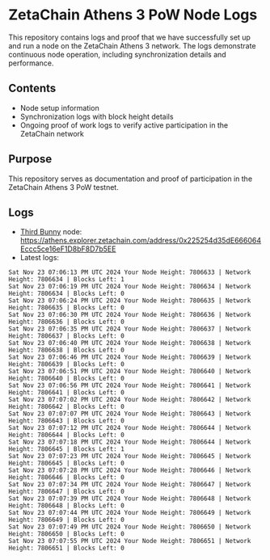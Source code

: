 # ZetaChain Athens 3 PoW Node Logs
This repository contains logs and proof that we have successfully set up and run a node on the ZetaChain Athens 3 network. The logs demonstrate continuous node operation, including synchronization details and performance.

## Contents
- Node setup information
- Synchronization logs with block height details
- Ongoing proof of work logs to verify active participation in the ZetaChain network

## Purpose
This repository serves as documentation and proof of participation in the ZetaChain Athens 3 PoW testnet.

## Logs

- [Third Bunny](https://thirdbunny.xyz/) node: https://athens.explorer.zetachain.com/address/0x225254d35dE666064Eccc5ce16eF1D8bF8D7b5EE
- Latest logs:
```
Sat Nov 23 07:06:13 PM UTC 2024 Your Node Height: 7806633 | Network Height: 7806634 | Blocks Left: 1
Sat Nov 23 07:06:19 PM UTC 2024 Your Node Height: 7806634 | Network Height: 7806634 | Blocks Left: 0
Sat Nov 23 07:06:24 PM UTC 2024 Your Node Height: 7806635 | Network Height: 7806635 | Blocks Left: 0
Sat Nov 23 07:06:30 PM UTC 2024 Your Node Height: 7806636 | Network Height: 7806636 | Blocks Left: 0
Sat Nov 23 07:06:35 PM UTC 2024 Your Node Height: 7806637 | Network Height: 7806637 | Blocks Left: 0
Sat Nov 23 07:06:40 PM UTC 2024 Your Node Height: 7806638 | Network Height: 7806638 | Blocks Left: 0
Sat Nov 23 07:06:46 PM UTC 2024 Your Node Height: 7806639 | Network Height: 7806639 | Blocks Left: 0
Sat Nov 23 07:06:51 PM UTC 2024 Your Node Height: 7806640 | Network Height: 7806640 | Blocks Left: 0
Sat Nov 23 07:06:56 PM UTC 2024 Your Node Height: 7806641 | Network Height: 7806641 | Blocks Left: 0
Sat Nov 23 07:07:02 PM UTC 2024 Your Node Height: 7806642 | Network Height: 7806642 | Blocks Left: 0
Sat Nov 23 07:07:07 PM UTC 2024 Your Node Height: 7806643 | Network Height: 7806643 | Blocks Left: 0
Sat Nov 23 07:07:12 PM UTC 2024 Your Node Height: 7806644 | Network Height: 7806644 | Blocks Left: 0
Sat Nov 23 07:07:18 PM UTC 2024 Your Node Height: 7806644 | Network Height: 7806645 | Blocks Left: 1
Sat Nov 23 07:07:23 PM UTC 2024 Your Node Height: 7806645 | Network Height: 7806645 | Blocks Left: 0
Sat Nov 23 07:07:28 PM UTC 2024 Your Node Height: 7806646 | Network Height: 7806646 | Blocks Left: 0
Sat Nov 23 07:07:34 PM UTC 2024 Your Node Height: 7806647 | Network Height: 7806647 | Blocks Left: 0
Sat Nov 23 07:07:39 PM UTC 2024 Your Node Height: 7806648 | Network Height: 7806648 | Blocks Left: 0
Sat Nov 23 07:07:44 PM UTC 2024 Your Node Height: 7806649 | Network Height: 7806649 | Blocks Left: 0
Sat Nov 23 07:07:49 PM UTC 2024 Your Node Height: 7806650 | Network Height: 7806650 | Blocks Left: 0
Sat Nov 23 07:07:55 PM UTC 2024 Your Node Height: 7806651 | Network Height: 7806651 | Blocks Left: 0
```
